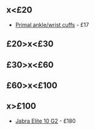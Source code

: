## x<£20

 - [Primal ankle/wrist cuffs](https://www.primalstrength.com/products/primal-performance-series-ankle-wrist-cuff) - £17


## £20>x<£30

## £30>x<£60

## £60>x<£100

## x>£100

 - [Jabra Elite 10 G2](https://www.jabra.com/en-gb/bluetooth-headsets/jabra-elite-10-gen-2/buy##100-99282700-98) - £180
